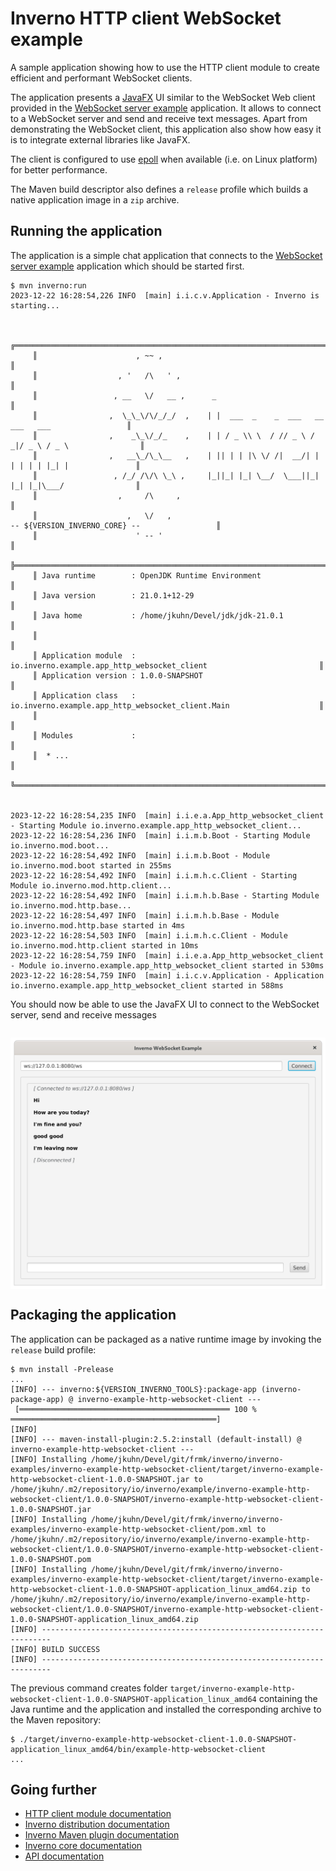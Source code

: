 [inverno-core-root-doc]: https://github.com/inverno-io/inverno-core/blob/master/doc/reference-guide.md
[inverno-dist-root]: https://github.com/inverno-io/inverno-dist
[inverno-tool-maven-plugin]: https://github.com/inverno-io/inverno-tools/blob/master/inverno-maven-plugin
[inverno-javadoc]: https://inverno.io/docs/release/api/index.html

[inverno-mod-http-client]: https://github.com/inverno-io/inverno-mods/blob/master/inverno-http-client/

[inverno-example-http-server-websocket]: ../inverno-example-http-server-websocket

[epoll]: https://en.wikipedia.org/wiki/Epoll
[javafx]: https://openjfx.io/

# Inverno HTTP client WebSocket example

A sample application showing how to use the HTTP client module to create efficient and performant WebSocket clients.

The application presents a [JavaFX][javafx] UI similar to the WebSocket Web client provided in the [WebSocket server example][inverno-example-http-server-websocket] application. It allows to connect to a WebSocket server and send and receive text messages. Apart from demonstrating the WebSocket client, this application also show how easy it is to integrate external libraries like JavaFX. 

The client is configured to use [epoll][epoll] when available (i.e. on Linux platform) for better performance.

The Maven build descriptor also defines a `release` profile which builds a native application image in a `zip` archive.

## Running the application

The application is a simple chat application that connects to the [WebSocket server example][inverno-example-http-server-websocket] application which should be started first.

```plaintext
$ mvn inverno:run
2023-12-22 16:28:54,226 INFO  [main] i.i.c.v.Application - Inverno is starting...


     ╔════════════════════════════════════════════════════════════════════════════════════════════╗
     ║                      , ~~ ,                                                                ║
     ║                  , '   /\   ' ,                                                            ║
     ║                 , __   \/   __ ,      _                                                    ║
     ║                ,  \_\_\/\/_/_/  ,    | |  ___  _    _  ___   __  ___   ___                 ║
     ║                ,    _\_\/_/_    ,    | | / _ \\ \  / // _ \ / _|/ _ \ / _ \                ║
     ║                ,   __\_/\_\__   ,    | || | | |\ \/ /|  __/| | | | | | |_| |               ║
     ║                 , /_/ /\/\ \_\ ,     |_||_| |_| \__/  \___||_| |_| |_|\___/                ║
     ║                  ,     /\     ,                                                            ║
     ║                    ,   \/   ,                                  -- ${VERSION_INVERNO_CORE} --                 ║
     ║                      ' -- '                                                                ║
     ╠════════════════════════════════════════════════════════════════════════════════════════════╣
     ║ Java runtime        : OpenJDK Runtime Environment                                          ║
     ║ Java version        : 21.0.1+12-29                                                         ║
     ║ Java home           : /home/jkuhn/Devel/jdk/jdk-21.0.1                                     ║
     ║                                                                                            ║
     ║ Application module  : io.inverno.example.app_http_websocket_client                         ║
     ║ Application version : 1.0.0-SNAPSHOT                                                       ║
     ║ Application class   : io.inverno.example.app_http_websocket_client.Main                    ║
     ║                                                                                            ║
     ║ Modules             :                                                                      ║
     ║  * ...                                                                                     ║
     ╚════════════════════════════════════════════════════════════════════════════════════════════╝


2023-12-22 16:28:54,235 INFO  [main] i.i.e.a.App_http_websocket_client - Starting Module io.inverno.example.app_http_websocket_client...
2023-12-22 16:28:54,236 INFO  [main] i.i.m.b.Boot - Starting Module io.inverno.mod.boot...
2023-12-22 16:28:54,492 INFO  [main] i.i.m.b.Boot - Module io.inverno.mod.boot started in 255ms
2023-12-22 16:28:54,492 INFO  [main] i.i.m.h.c.Client - Starting Module io.inverno.mod.http.client...
2023-12-22 16:28:54,492 INFO  [main] i.i.m.h.b.Base - Starting Module io.inverno.mod.http.base...
2023-12-22 16:28:54,497 INFO  [main] i.i.m.h.b.Base - Module io.inverno.mod.http.base started in 4ms
2023-12-22 16:28:54,503 INFO  [main] i.i.m.h.c.Client - Module io.inverno.mod.http.client started in 10ms
2023-12-22 16:28:54,759 INFO  [main] i.i.e.a.App_http_websocket_client - Module io.inverno.example.app_http_websocket_client started in 530ms
2023-12-22 16:28:54,759 INFO  [main] i.i.c.v.Application - Application io.inverno.example.app_http_websocket_client started in 588ms
```

You should now be able to use the JavaFX UI to connect to the WebSocket server, send and receive messages

<img src="src/img/inverno_javafx_chat.png" alt="Inverno JavaFX Chat application" style="display: block; margin: 2em auto;"/>

## Packaging the application

The application can be packaged as a native runtime image by invoking the `release` build profile:

```plaintext
$ mvn install -Prelease
...
[INFO] --- inverno:${VERSION_INVERNO_TOOLS}:package-app (inverno-package-app) @ inverno-example-http-websocket-client ---
 [═══════════════════════════════════════════════ 100 % ══════════════════════════════════════════════] 
[INFO] 
[INFO] --- maven-install-plugin:2.5.2:install (default-install) @ inverno-example-http-websocket-client ---
[INFO] Installing /home/jkuhn/Devel/git/frmk/inverno/inverno-examples/inverno-example-http-websocket-client/target/inverno-example-http-websocket-client-1.0.0-SNAPSHOT.jar to /home/jkuhn/.m2/repository/io/inverno/example/inverno-example-http-websocket-client/1.0.0-SNAPSHOT/inverno-example-http-websocket-client-1.0.0-SNAPSHOT.jar
[INFO] Installing /home/jkuhn/Devel/git/frmk/inverno/inverno-examples/inverno-example-http-websocket-client/pom.xml to /home/jkuhn/.m2/repository/io/inverno/example/inverno-example-http-websocket-client/1.0.0-SNAPSHOT/inverno-example-http-websocket-client-1.0.0-SNAPSHOT.pom
[INFO] Installing /home/jkuhn/Devel/git/frmk/inverno/inverno-examples/inverno-example-http-websocket-client/target/inverno-example-http-websocket-client-1.0.0-SNAPSHOT-application_linux_amd64.zip to /home/jkuhn/.m2/repository/io/inverno/example/inverno-example-http-websocket-client/1.0.0-SNAPSHOT/inverno-example-http-websocket-client-1.0.0-SNAPSHOT-application_linux_amd64.zip
[INFO] ------------------------------------------------------------------------
[INFO] BUILD SUCCESS
[INFO] ------------------------------------------------------------------------
```

The previous command creates folder `target/inverno-example-http-websocket-client-1.0.0-SNAPSHOT-application_linux_amd64` containing the Java runtime and the application and installed the corresponding archive to the Maven repository:

```plaintext
$ ./target/inverno-example-http-websocket-client-1.0.0-SNAPSHOT-application_linux_amd64/bin/example-http-websocket-client
...
```

## Going further

- [HTTP client module documentation][inverno-mod-http-client]
- [Inverno distribution documentation][inverno-dist-root]
- [Inverno Maven plugin documentation][inverno-tool-maven-plugin]
- [Inverno core documentation][inverno-core-root-doc]
- [API documentation][inverno-javadoc]
